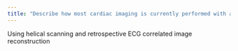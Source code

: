 ```yaml
---
title: "Describe how most cardiac imaging is currently performed with a 64 slice MDCT."
---
```

Using helical scanning and retrospective ECG correlated image reconstruction

